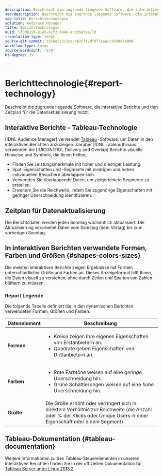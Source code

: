 ```yaml
---
description: Beschreibt die zugrunde liegende Software, die interaktive Berichte und den Zeitplan für die Datenaktualisierung nutzt.
seo-description: Beschreibt die zugrunde liegende Software, die interaktive Berichte und den Zeitplan für die Datenaktualisierung nutzt.
seo-title: Berichttechnologie
solution: Audience Manager
title: Berichttechnologie
uuid: 5f3d815b-e1e6-42f2-b848-ac035a5aa77d
translation-type: tm+mt
source-git-commit: a35be513c2cec40257f2df0731eaccbb98e3a000
workflow-type: tm+mt
source-wordcount: '278'
ht-degree: 1%

---
```



# Berichttechnologie{#report-technology}

Beschreibt die zugrunde liegende Software, die interaktive Berichte und den Zeitplan für die Datenaktualisierung nutzt.

<!-- 

c_report_technology.xml

 -->

## Interaktive Berichte - Tableau-Technologie

[!DNL Audience Manager] verwendet [Tableau](https://www.tableausoftware.com/) -Software, um Daten in den interaktiven Berichten anzuzeigen. Darüber [!DNL Tableau]hinaus verwenden die [!UICONTROL Delivery and Overlap] Berichte visuelle Hinweise und Symbole, die Ihnen helfen,

* Finden Sie Leistungsmerkmale mit hoher und niedriger Leistung.
* Spot-Eigenschaften und -Segmente mit niedrigen und hohen individuellen Besuchern überlappen sich.
* Verwenden Sie überlappende Daten, um zielgerichtete Segmente zu erstellen.
* Erweitern Sie die Reichweite, indem Sie zugehörige Eigenschaften mit geringer Überschneidung identifizieren.

## Zeitplan für Datenaktualisierung

Die Berichtsdaten werden jeden Sonntag wöchentlich aktualisiert. Die Aktualisierung verarbeitet Daten vom Samstag (dem Vortag) bis zum vorherigen Sonntag.

## In interaktiven Berichten verwendete Formen, Farben und Größen {#shapes-colors-sizes}

Die meisten interaktiven Berichte zeigen Ergebnisse mit Formen unterschiedlicher Größe und Farben an. Dieses Anzeigeformat hilft Ihnen, die Daten visuell zu verstehen, ohne durch Zeilen und Spalten von Zahlen blättern zu müssen.

<!-- 

r_legend.xml

 -->

### Report Legende

Die folgende Tabelle definiert die in den dynamischen Berichten verwendeten Formen, Größen und Farben.

<table id="table_EC180A96E3784FC6B81FCFB546C4A3FA"> 
 <thead> 
  <tr> 
   <th colname="col1" class="entry"> Datenelement </th> 
   <th colname="col2" class="entry"> Beschreibung </th> 
  </tr> 
 </thead>
 <tbody> 
  <tr> 
   <td colname="col1"> <b>Formen</b> </td> 
   <td colname="col2"> 
    <ul id="ul_076773ABD0BB4CE6834ACFA8B3D6AC2E"> 
     <li id="li_BBAB37A6EC1549B48C0E4D3BFAF7062C">Kreise zeigen Ihre eigenen Eigenschaften von Erstanbietern an. </li> 
     <li id="li_371331AE984A4A999CE0596EA13987E0">Quadrate geben Eigenschaften von Drittanbietern an. </li> 
    </ul> </td> 
  </tr> 
  <tr> 
   <td colname="col1"> <b>Farben</b> </td> 
   <td colname="col2"> 
    <ul id="ul_F5D243297F0C4E5A8EDCBD28A548869E"> 
     <li id="li_332EB873A35440E6BB6093E36A0FAC3D">Rote Farbtöne weisen auf eine <i>geringe</i> Überschneidung hin. </li> 
     <li id="li_29DFDB1218DF4069B5DCFF841D48EF56">Grüne Schattierungen weisen auf eine <i>hohe</i> Überschneidung hin. </li> 
    </ul> </td> 
  </tr> 
  <tr> 
   <td colname="col1"> <b>Größe</b> </td> 
   <td colname="col2"> Die Größe erhöht oder verringert sich in direktem Verhältnis zur Reichweite (die Anzahl oder % der Klicks oder Unique Users in einer Eigenschaft oder einem Segment). </td> 
  </tr> 
 </tbody> 
</table>

## Tableau-Dokumentation {#tableau-documentation}

Weitere Informationen zu den Tableau-Steuerelementen in unseren interaktiven Berichten finden Sie in der offiziellen Dokumentation für [Tableau Server unter Linux 2018.2](https://help.tableau.com/v2018.2/server-linux/en-us/get_started_server.htm.)